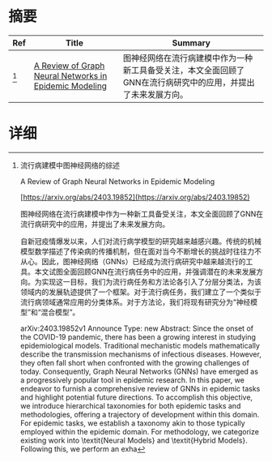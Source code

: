 # 摘要

| Ref | Title | Summary |
| --- | --- | --- |
| [^1] | [A Review of Graph Neural Networks in Epidemic Modeling](https://arxiv.org/abs/2403.19852) | 图神经网络在流行病建模中作为一种新工具备受关注，本文全面回顾了GNN在流行病研究中的应用，并提出了未来发展方向。 |

# 详细

[^1]: 流行病建模中图神经网络的综述

    A Review of Graph Neural Networks in Epidemic Modeling

    [https://arxiv.org/abs/2403.19852](https://arxiv.org/abs/2403.19852)

    图神经网络在流行病建模中作为一种新工具备受关注，本文全面回顾了GNN在流行病研究中的应用，并提出了未来发展方向。

    

    自新冠疫情爆发以来，人们对流行病学模型的研究越来越感兴趣。传统的机械模型数学描述了传染病的传播机制，但在面对当今不断增长的挑战时往往力不从心。因此，图神经网络（GNNs）已经成为流行病研究中越来越流行的工具。本文试图全面回顾GNN在流行病任务中的应用，并强调潜在的未来发展方向。为实现这一目标，我们为流行病任务和方法论各引入了分层分类法，为该领域内的发展轨迹提供了一个框架。对于流行病任务，我们建立了一个类似于流行病领域通常应用的分类体系。对于方法论，我们将现有研究分为“神经模型”和“混合模型”。

    arXiv:2403.19852v1 Announce Type: new  Abstract: Since the onset of the COVID-19 pandemic, there has been a growing interest in studying epidemiological models. Traditional mechanistic models mathematically describe the transmission mechanisms of infectious diseases. However, they often fall short when confronted with the growing challenges of today. Consequently, Graph Neural Networks (GNNs) have emerged as a progressively popular tool in epidemic research. In this paper, we endeavor to furnish a comprehensive review of GNNs in epidemic tasks and highlight potential future directions. To accomplish this objective, we introduce hierarchical taxonomies for both epidemic tasks and methodologies, offering a trajectory of development within this domain. For epidemic tasks, we establish a taxonomy akin to those typically employed within the epidemic domain. For methodology, we categorize existing work into \textit{Neural Models} and \textit{Hybrid Models}. Following this, we perform an exha
    

